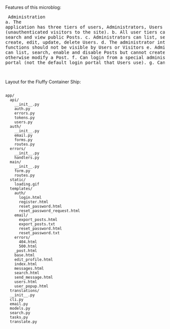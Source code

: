 Features of this microblog:<pre>
Administration
  <br>a. The application has three tiers of users, Administrators, Users and Visitors (unauthenticated visitors
  to the site).
  b. All user tiers can list, search and view public Posts.
  c. Administrators can list, search, create, edit, update, delete Users.
  d. The administrator interface and functions should not be visible by Users or Visitors
  e. Administrators can list, search, enable and disable Posts but cannot create, edit or otherwise modify a
  Post.
  f. Can login from a special administrator portal (not the default login portal that Users use).
  g. Can logout
  
</pre>


Layout for the Fluffy Container Ship:
<pre><code>
app/
  api/
    __init__.py
    auth.py
    errors.py
    tokens.py
    users.py
  auth/
    __init__.py
    email.py
    forms.py
    routes.py
  errors/
    __init__.py
    handlers.py
  main/
    __init__.py
    form.py
    routes.py
  static/
    loading.gif
  templates/
    auth/
      login.html
      register.html
      reset_password.html
      reset_password_request.html
    email/
      export_posts.html
      export_posts.txt
      reset_password.html
      reset_password.txt
    errors/
      404.html
      500.html
    _post.html
    base.html
    edit_profile.html
    index.html
    messages.html
    search.html
    send_message.html
    users.html
    user_popup.html
  translations/
  __init__.py
  cli.py
  email.py
  models.py
  search.py
  tasks.py
  translate.py
  </code></pre>
  
